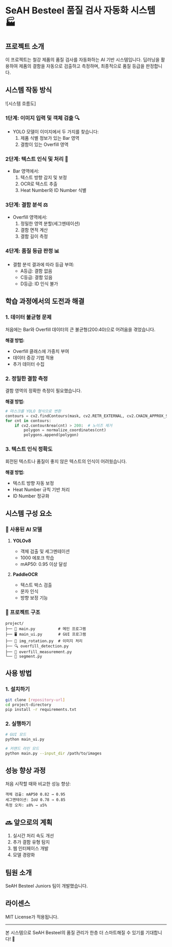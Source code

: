 # SeAH Besteel 품질 검사 자동화 시스템 🏭

## 프로젝트 소개

이 프로젝트는 철강 제품의 품질 검사를 자동화하는 AI 기반 시스템입니다. 딥러닝을 활용하여 제품의 결함을 자동으로 검출하고 측정하며, 최종적으로 품질 등급을 판정합니다.

## 시스템 작동 방식
![시스템 흐름도]

### 1단계: 이미지 입력 및 객체 검출 🔍
- YOLO 모델이 이미지에서 두 가지를 찾습니다:
  1. 제품 식별 정보가 있는 Bar 영역
  2. 결함이 있는 Overfill 영역

### 2단계: 텍스트 인식 및 처리 📝
- Bar 영역에서:
  1. 텍스트 방향 감지 및 보정
  2. OCR로 텍스트 추출
  3. Heat Number와 ID Number 식별

### 3단계: 결함 분석 ⚖️
- Overfill 영역에서:
  1. 정밀한 영역 분할(세그멘테이션)
  2. 결함 면적 계산
  3. 결함 길이 측정

### 4단계: 품질 등급 판정 📊
- 결함 분석 결과에 따라 등급 부여:
  - A등급: 결함 없음
  - C등급: 결함 있음
  - D등급: ID 인식 불가

## 학습 과정에서의 도전과 해결

### 1. 데이터 불균형 문제
처음에는 Bar와 Overfill 데이터의 큰 불균형(200:40)으로 어려움을 겪었습니다.

**해결 방법:**
- Overfill 클래스에 가중치 부여
- 데이터 증강 기법 적용
- 추가 데이터 수집

### 2. 정밀한 결함 측정
결함 영역의 정확한 측정이 필요했습니다.

**해결 방법:**
```python
# 마스크를 YOLO 형식으로 변환
contours = cv2.findContours(mask, cv2.RETR_EXTERNAL, cv2.CHAIN_APPROX_SIMPLE)
for cnt in contours:
    if cv2.contourArea(cnt) > 200:  # 노이즈 제거
        polygon = normalize_coordinates(cnt)
        polygons.append(polygon)
```

### 3. 텍스트 인식 정확도
회전된 텍스트나 품질이 좋지 않은 텍스트의 인식이 어려웠습니다.

**해결 방법:**
- 텍스트 방향 자동 보정
- Heat Number 규칙 기반 처리
- ID Number 정규화

## 시스템 구성 요소

### 🤖 사용된 AI 모델
1. **YOLOv8**
   - 객체 검출 및 세그멘테이션
   - 1000 에포크 학습
   - mAP50: 0.95 이상 달성

2. **PaddleOCR**
   - 텍스트 박스 검출
   - 문자 인식
   - 방향 보정 기능

### 📁 프로젝트 구조
```
project/
├── 📄 main.py          # 메인 프로그램
├── 🖥️ main_ui.py       # GUI 프로그램
├── 📸 img_rotation.py  # 이미지 처리
├── 🔍 overfill_detection.py
├── 📏 overfill_measurement.py
└── 🎯 segment.py
```

## 사용 방법

### 1. 설치하기
```bash
git clone [repository-url]
cd project-directory
pip install -r requirements.txt
```

### 2. 실행하기
```bash
# GUI 모드
python main_ui.py

# 커맨드 라인 모드
python main.py --input_dir /path/to/images
```

## 성능 향상 과정

처음 시작할 때와 비교한 성능 향상:
```
객체 검출: mAP50 0.82 → 0.95
세그멘테이션: IoU 0.78 → 0.85
측정 오차: ±8% → ±5%
```

## 🔜 앞으로의 계획
1. 실시간 처리 속도 개선
2. 추가 결함 유형 탐지
3. 웹 인터페이스 개발
4. 모델 경량화

## 팀원 소개
SeAH Besteel Juniors 팀이 개발했습니다.

## 라이센스
MIT License가 적용됩니다.

---
본 시스템으로 SeAH Besteel의 품질 관리가 한층 더 스마트해질 수 있기를 기대합니다! 🚀
